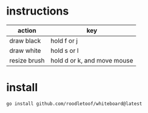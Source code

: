 
# instructions

action|key
-|-
draw black   | hold f or j
draw white   | hold s or l
resize brush | hold d or k, and move mouse

# install
```sh
go install github.com/roodletoof/whiteboard@latest
```
